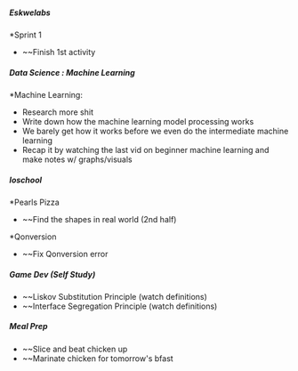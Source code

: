 
##### **Eskwelabs**
*Sprint 1
* ~~Finish 1st activity

##### **Data Science : Machine Learning**
*Machine Learning:
* Research more shit
* Write down how the machine learning model processing works
* We barely get how it works before we even do the intermediate machine learning
* Recap it by watching the last vid on beginner machine learning and make notes w/ graphs/visuals

##### **Ioschool**
*Pearls Pizza
* ~~Find the shapes in real world (2nd half)

*Qonversion
* ~~Fix Qonversion error

##### **Game Dev (Self Study)**
* ~~Liskov Substitution Principle (watch definitions)
* ~~Interface Segregation Principle (watch definitions)



##### **Meal Prep**
* ~~Slice and beat chicken up 
* ~~Marinate chicken for tomorrow's bfast